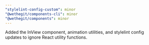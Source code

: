 ```yaml
---
"stylelint-config-custom": minor
"@wethegit/components-cli": minor
"@wethegit/components": minor
---
```


Added the InView component, animation utilities, and stylelint config updates to ignore React utility functions.
